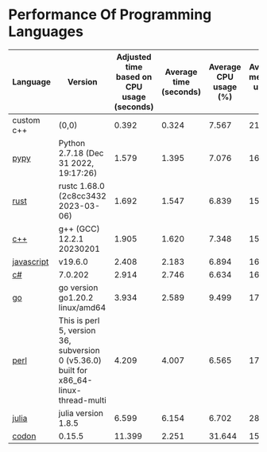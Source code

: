 # Performance Of Programming Languages

|                               Language                              |                                        Version                                         | Adjusted time based on CPU usage (seconds) | Average time (seconds) | Average CPU usage (%) | Average memory usage (%) |
|--------|--------|--------|--------|--------|--------|
|                custom c++               |                                         (0,0)                                          |                   0.392                    |         0.324          |           7.567           |            21.056            |
|              [pypy](https://en.wikipedia.org/wiki/PyPy)             |    Python 2.7.18 (Dec 31 2022, 19:17:26)     |                   1.579                    |         1.395          |           7.076           |            16.086            |
|                  [rust](https://www.rust-lang.org/)                 |                          rustc 1.68.0 (2c8cc3432 2023-03-06)                           |                   1.692                    |         1.547          |           6.839           |            15.783            |
|             [c++](https://en.wikipedia.org/wiki/C%2B%2B)            |                               g++ (GCC) 12.2.1 20230201                                |                   1.905                    |         1.620          |           7.348           |            15.856            |
|        [javascript](https://en.wikipedia.org/wiki/JavaScript)       |                                        v19.6.0                                         |                   2.408                    |         2.183          |           6.894           |            16.206            |
|  [c#](https://en.wikipedia.org/wiki/C_Sharp_(programming_language)) |                                        7.0.202                                         |                   2.914                    |         2.746          |           6.634           |            16.349            |
|  [go](https://no.wikipedia.org/wiki/Go_(programmeringsspr%C3%A5k))  |                            go version go1.20.2 linux/amd64                             |                   3.934                    |         2.589          |           9.499           |            17.290            |
|              [perl](https://en.wikipedia.org/wiki/Perl)             | This is perl 5, version 36, subversion 0 (v5.36.0) built for x86_64-linux-thread-multi |                   4.209                    |         4.007          |           6.565           |            17.423            |
| [julia](https://en.wikipedia.org/wiki/Julia_(programming_language)) |                                  julia version 1.8.5                                   |                   6.599                    |         6.154          |           6.702           |            28.629            |
|              [codon](https://github.com/exaloop/codon)              |                                         0.15.5                                         |                   11.399                   |         2.251          |           31.644          |            15.914            |

